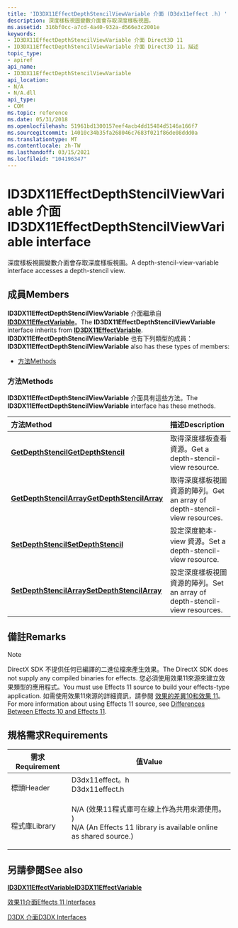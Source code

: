 ```yaml
---
title: 'ID3DX11EffectDepthStencilViewVariable 介面 (D3dx11effect .h) '
description: 深度樣板視圖變數介面會存取深度樣板視圖。
ms.assetid: 316bf0cc-a7cd-4a40-932a-d566e3c2001e
keywords:
- ID3DX11EffectDepthStencilViewVariable 介面 Direct3D 11
- ID3DX11EffectDepthStencilViewVariable 介面 Direct3D 11，描述
topic_type:
- apiref
api_name:
- ID3DX11EffectDepthStencilViewVariable
api_location:
- N/A
- N/A.dll
api_type:
- COM
ms.topic: reference
ms.date: 05/31/2018
ms.openlocfilehash: 51961bd1300157eef4acb4dd15484d5146a166f7
ms.sourcegitcommit: 14010c34b35fa268046c7683f021f86de08ddd0a
ms.translationtype: MT
ms.contentlocale: zh-TW
ms.lasthandoff: 03/15/2021
ms.locfileid: "104196347"
---
```

# <a name="id3dx11effectdepthstencilviewvariable-interface"></a><span data-ttu-id="59b42-105">ID3DX11EffectDepthStencilViewVariable 介面</span><span class="sxs-lookup"><span data-stu-id="59b42-105">ID3DX11EffectDepthStencilViewVariable interface</span></span>

<span data-ttu-id="59b42-106">深度樣板視圖變數介面會存取深度樣板視圖。</span><span class="sxs-lookup"><span data-stu-id="59b42-106">A depth-stencil-view-variable interface accesses a depth-stencil view.</span></span>

## <a name="members"></a><span data-ttu-id="59b42-107">成員</span><span class="sxs-lookup"><span data-stu-id="59b42-107">Members</span></span>

<span data-ttu-id="59b42-108">**ID3DX11EffectDepthStencilViewVariable** 介面繼承自 [**ID3DX11EffectVariable**](id3dx11effectvariable.md)。</span><span class="sxs-lookup"><span data-stu-id="59b42-108">The **ID3DX11EffectDepthStencilViewVariable** interface inherits from [**ID3DX11EffectVariable**](id3dx11effectvariable.md).</span></span> <span data-ttu-id="59b42-109">**ID3DX11EffectDepthStencilViewVariable** 也有下列類型的成員：</span><span class="sxs-lookup"><span data-stu-id="59b42-109">**ID3DX11EffectDepthStencilViewVariable** also has these types of members:</span></span>

-   [<span data-ttu-id="59b42-110">方法</span><span class="sxs-lookup"><span data-stu-id="59b42-110">Methods</span></span>](#methods)

### <a name="methods"></a><span data-ttu-id="59b42-111">方法</span><span class="sxs-lookup"><span data-stu-id="59b42-111">Methods</span></span>

<span data-ttu-id="59b42-112">**ID3DX11EffectDepthStencilViewVariable** 介面具有這些方法。</span><span class="sxs-lookup"><span data-stu-id="59b42-112">The **ID3DX11EffectDepthStencilViewVariable** interface has these methods.</span></span>



| <span data-ttu-id="59b42-113">方法</span><span class="sxs-lookup"><span data-stu-id="59b42-113">Method</span></span>                                                                                     | <span data-ttu-id="59b42-114">描述</span><span class="sxs-lookup"><span data-stu-id="59b42-114">Description</span></span>                                              |
|:-------------------------------------------------------------------------------------------|:---------------------------------------------------------|
| [<span data-ttu-id="59b42-115">**GetDepthStencil**</span><span class="sxs-lookup"><span data-stu-id="59b42-115">**GetDepthStencil**</span></span>](id3dx11effectdepthstencilviewvariable-getdepthstencil.md)           | <span data-ttu-id="59b42-116">取得深度樣板查看資源。</span><span class="sxs-lookup"><span data-stu-id="59b42-116">Get a depth-stencil-view resource.</span></span><br/>            |
| [<span data-ttu-id="59b42-117">**GetDepthStencilArray**</span><span class="sxs-lookup"><span data-stu-id="59b42-117">**GetDepthStencilArray**</span></span>](id3dx11effectdepthstencilviewvariable-getdepthstencilarray.md) | <span data-ttu-id="59b42-118">取得深度樣板視圖資源的陣列。</span><span class="sxs-lookup"><span data-stu-id="59b42-118">Get an array of depth-stencil-view resources.</span></span><br/> |
| [<span data-ttu-id="59b42-119">**SetDepthStencil**</span><span class="sxs-lookup"><span data-stu-id="59b42-119">**SetDepthStencil**</span></span>](id3dx11effectdepthstencilviewvariable-setdepthstencil.md)           | <span data-ttu-id="59b42-120">設定深度範本-view 資源。</span><span class="sxs-lookup"><span data-stu-id="59b42-120">Set a depth-stencil-view resource.</span></span><br/>            |
| [<span data-ttu-id="59b42-121">**SetDepthStencilArray**</span><span class="sxs-lookup"><span data-stu-id="59b42-121">**SetDepthStencilArray**</span></span>](id3dx11effectdepthstencilviewvariable-setdepthstencilarray.md) | <span data-ttu-id="59b42-122">設定深度樣板視圖資源的陣列。</span><span class="sxs-lookup"><span data-stu-id="59b42-122">Set an array of depth-stencil-view resources.</span></span><br/> |



 

## <a name="remarks"></a><span data-ttu-id="59b42-123">備註</span><span class="sxs-lookup"><span data-stu-id="59b42-123">Remarks</span></span>

> [!Note]  
> <span data-ttu-id="59b42-124">DirectX SDK 不提供任何已編譯的二進位檔來產生效果。</span><span class="sxs-lookup"><span data-stu-id="59b42-124">The DirectX SDK does not supply any compiled binaries for effects.</span></span> <span data-ttu-id="59b42-125">您必須使用效果11來源來建立效果類型的應用程式。</span><span class="sxs-lookup"><span data-stu-id="59b42-125">You must use Effects 11 source to build your effects-type application.</span></span> <span data-ttu-id="59b42-126">如需使用效果11來源的詳細資訊，請參閱 [效果的差異10和效果 11](d3d11-graphics-programming-guide-effects-differences.md)。</span><span class="sxs-lookup"><span data-stu-id="59b42-126">For more information about using Effects 11 source, see [Differences Between Effects 10 and Effects 11](d3d11-graphics-programming-guide-effects-differences.md).</span></span>

 

## <a name="requirements"></a><span data-ttu-id="59b42-127">規格需求</span><span class="sxs-lookup"><span data-stu-id="59b42-127">Requirements</span></span>



| <span data-ttu-id="59b42-128">需求</span><span class="sxs-lookup"><span data-stu-id="59b42-128">Requirement</span></span> | <span data-ttu-id="59b42-129">值</span><span class="sxs-lookup"><span data-stu-id="59b42-129">Value</span></span> |
|--------------------|----------------------------------------------------------------------------------------------------------------------------------------------|
| <span data-ttu-id="59b42-130">標頭</span><span class="sxs-lookup"><span data-stu-id="59b42-130">Header</span></span><br/>  | <dl> <span data-ttu-id="59b42-131"><dt>D3dx11effect。h</dt></span><span class="sxs-lookup"><span data-stu-id="59b42-131"><dt>D3dx11effect.h</dt></span></span> </dl>                                                    |
| <span data-ttu-id="59b42-132">程式庫</span><span class="sxs-lookup"><span data-stu-id="59b42-132">Library</span></span><br/> | <dl> <span data-ttu-id="59b42-133"><dt>N/A (效果11程式庫可在線上作為共用來源使用。 ) </dt></span><span class="sxs-lookup"><span data-stu-id="59b42-133"><dt>N/A (An Effects 11 library is available online as shared source.)</dt></span></span> </dl> |



## <a name="see-also"></a><span data-ttu-id="59b42-134">另請參閱</span><span class="sxs-lookup"><span data-stu-id="59b42-134">See also</span></span>

<dl> <dt>

[<span data-ttu-id="59b42-135">**ID3DX11EffectVariable**</span><span class="sxs-lookup"><span data-stu-id="59b42-135">**ID3DX11EffectVariable**</span></span>](id3dx11effectvariable.md)
</dt> <dt>

[<span data-ttu-id="59b42-136">效果11介面</span><span class="sxs-lookup"><span data-stu-id="59b42-136">Effects 11 Interfaces</span></span>](d3d11-graphics-reference-effects11-interfaces.md)
</dt> <dt>

[<span data-ttu-id="59b42-137">D3DX 介面</span><span class="sxs-lookup"><span data-stu-id="59b42-137">D3DX Interfaces</span></span>](d3d11-graphics-reference-d3dx11-interfaces.md)
</dt> </dl>

 

 





